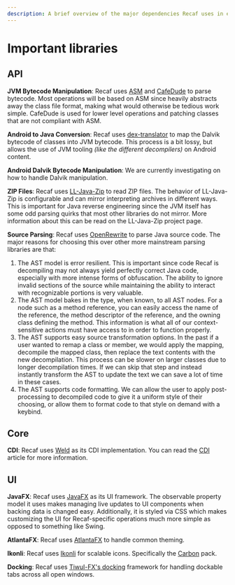 ```yaml
---
description: A brief overview of the major dependencies Recaf uses in each module.
---
```


# Important libraries

## API

**JVM Bytecode Manipulation**: Recaf uses [ASM](https://asm.ow2.io/) and [CafeDude](https://github.com/Col-E/CAFED00D) to parse bytecode. Most operations will be based on ASM since heavily abstracts away the class file format, making what would otherwise be tedious work simple. CafeDude is used for lower level operations and patching classes that are not compliant with ASM.

**Android to Java Conversion**: Recaf uses [dex-translator](https://github.com/Col-E/dex-translator/) to map the Dalvik bytecode of classes into JVM bytecode. This process is a bit lossy, but allows the use of JVM tooling _(like the different decompilers)_ on Android content.

**Android Dalvik Bytecode Manipulation**: We are currently investigating on how to handle Dalvik manipulation.

**ZIP Files**: Recaf uses [LL-Java-Zip](https://github.com/Col-E/LL-Java-Zip) to read ZIP files. The behavior of LL-Java-Zip is configurable and can mirror interpreting archives in different ways. This is important for Java reverse engineering since the JVM itself has some odd parsing quirks that most other libraries do not mirror. More information about this can be read on the LL-Java-Zip project page.

**Source Parsing**: Recaf uses [OpenRewrite](https://github.com/openrewrite/rewrite) to parse Java source code. The major reasons for choosing this over other more mainstream parsing libraries are that:

1. The AST model is error resilient. This is important since code Recaf is decompiling may not always yield perfectly correct Java code, especially with more intense forms of obfuscation. The ability to ignore invalid sections of the source while maintaining the ability to interact with recognizable portions is very valuable.
2. The AST model bakes in the type, when known, to all AST nodes. For a node such as a method reference, you can easily access the name of the reference, the method descriptor of the reference, and the owning class defining the method. This information is what all of our context-sensitive actions must have access to in order to function properly.
3. The AST supports easy source transformation options. In the past if a user wanted to remap a class or member, we would apply the mapping, decompile the mapped class, then replace the text contents with the new decompilation. This process can be slower on larger classes due to longer decompilation times. If we can skip that step and instead instantly transform the AST to update the text we can save a lot of time in these cases.
4. The AST supports code formatting. We can allow the user to apply post-processing to decompiled code to give it a uniform style of their choosing, or allow them to format code to that style on demand with a keybind.

## Core

**CDI**: Recaf uses [Weld](https://weld.cdi-spec.org/) as its CDI implementation. You can read the [CDI](cdi.md) article for more information.

## UI

**JavaFX**: Recaf uses [JavaFX](https://openjfx.io/) as its UI framework. The observable property model it uses makes managing live updates to UI components when backing data is changed easy. Additionally, it is styled via CSS which makes customizing the UI for Recaf-specific operations much more simple as opposed to something like Swing.

**AtlantaFX**: Recaf uses [AtlantaFX](https://github.com/mkpaz/atlantafx) to handle common theming.

**Ikonli**: Recaf uses [Ikonli](https://github.com/kordamp/ikonli) for scalable icons. Specifically the [Carbon](https://kordamp.org/ikonli/cheat-sheet-carbonicons.html) pack.

**Docking**: Recaf uses [Tiwul-FX's docking](https://github.com/panemu/tiwulfx-dock) framework for handling dockable tabs across all open windows.

